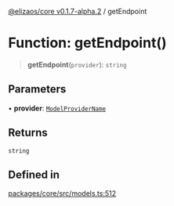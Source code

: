 [@elizaos/core v0.1.7-alpha.2](../index.md) / getEndpoint

# Function: getEndpoint()

> **getEndpoint**(`provider`): `string`

## Parameters

• **provider**: [`ModelProviderName`](../enumerations/ModelProviderName.md)

## Returns

`string`

## Defined in

[packages/core/src/models.ts:512](https://github.com/elizaos/eliza/blob/main/packages/core/src/models.ts#L512)
